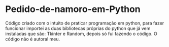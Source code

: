 # Pedido-de-namoro-em-Python
Código criado com o intuito de praticar programação em python, para fazer funcionar importei as duas bibliotecas próprias do python que já vem instaladas que são:  Tkinter e Random, depois só fui fazendo o código. O código não é autoral meu. 
